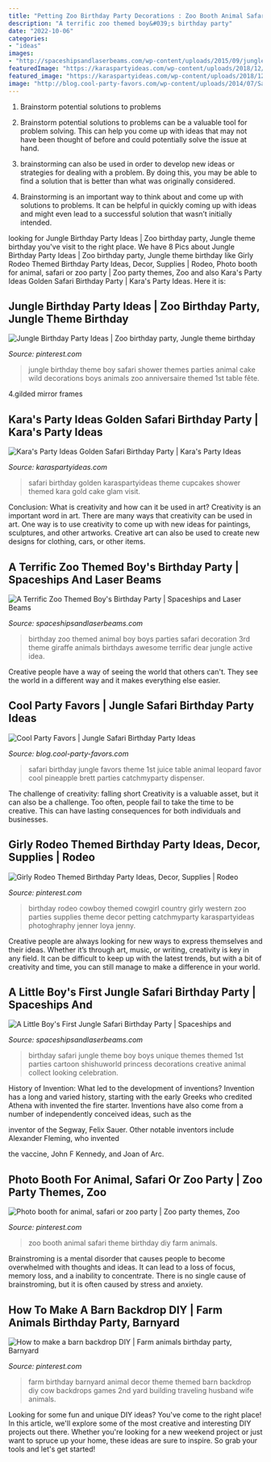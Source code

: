 ```yaml
---
title: "Petting Zoo Birthday Party Decorations : Zoo Booth Animal Safari Theme Birthday Diy Farm Animals"
description: "A terrific zoo themed boy&#039;s birthday party"
date: "2022-10-06"
categories:
- "ideas"
images:
- "http://spaceshipsandlaserbeams.com/wp-content/uploads/2015/09/jungle-birthday-party-ideas.jpg"
featuredImage: "https://karaspartyideas.com/wp-content/uploads/2018/12/Golden-Safari-Birthday-Party-via-Karas-Party-Ideas-KarasPartyIdeas.com5_.jpg"
featured_image: "https://karaspartyideas.com/wp-content/uploads/2018/12/Golden-Safari-Birthday-Party-via-Karas-Party-Ideas-KarasPartyIdeas.com5_.jpg"
image: "http://blog.cool-party-favors.com/wp-content/uploads/2014/07/Safari-Theme-Birthday-Ideas1.jpg"
---
```



1. Brainstorm potential solutions to problems
1. Brainstorm potential solutions to problems can be a valuable tool for problem solving. This can help you come up with ideas that may not have been thought of before and could potentially solve the issue at hand.
2. brainstorming can also be used in order to develop new ideas or strategies for dealing with a problem. By doing this, you may be able to find a solution that is better than what was originally considered.

3. Brainstorming is an important way to think about and come up with solutions to problems. It can be helpful in quickly coming up with ideas and might even lead to a successful solution that wasn’t initially intended.

	

		
looking for Jungle Birthday Party Ideas | Zoo birthday party, Jungle theme birthday you've visit to the right place. We have 8 Pics about Jungle Birthday Party Ideas | Zoo birthday party, Jungle theme birthday like Girly Rodeo Themed Birthday Party Ideas, Decor, Supplies | Rodeo, Photo booth for animal, safari or zoo party | Zoo party themes, Zoo and also Kara&#039;s Party Ideas Golden Safari Birthday Party | Kara&#039;s Party Ideas. Here it is:
		
    
## Jungle Birthday Party Ideas | Zoo Birthday Party, Jungle Theme Birthday

<img loading=lazy src="https://i.pinimg.com/736x/4c/c6/d3/4cc6d33298e3fefd76117d93d9481fe1.jpg" onerror="this.onerror=null;this.src='https://tse4.mm.bing.net/th?id=OIP.wdPK7xG1cATC1SRrl-AGegHaLG&amp;pid=15.1';" alt="Jungle Birthday Party Ideas | Zoo birthday party, Jungle theme birthday">

_Source: pinterest.com_

>jungle birthday theme boy safari shower themes parties animal cake wild decorations boys animals zoo anniversaire themed 1st table fête. 

	

4.gilded mirror frames

    
## Kara&#039;s Party Ideas Golden Safari Birthday Party | Kara&#039;s Party Ideas

<img loading=lazy src="https://karaspartyideas.com/wp-content/uploads/2018/12/Golden-Safari-Birthday-Party-via-Karas-Party-Ideas-KarasPartyIdeas.com5_.jpg" onerror="this.onerror=null;this.src='https://tse2.mm.bing.net/th?id=OIP.YWhSJhLpdBg8tW30B-iwEgHaLH&amp;pid=15.1';" alt="Kara&#039;s Party Ideas Golden Safari Birthday Party | Kara&#039;s Party Ideas">

_Source: karaspartyideas.com_

>safari birthday golden karaspartyideas theme cupcakes shower themed kara gold cake glam visit. 

	

Conclusion: What is creativity and how can it be used in art?
Creativity is an important word in art. There are many ways that creativity can be used in art. One way is to use creativity to come up with new ideas for paintings, sculptures, and other artworks. Creative art can also be used to create new designs for clothing, cars, or other items.

    
## A Terrific Zoo Themed Boy&#039;s Birthday Party | Spaceships And Laser Beams

<img loading=lazy src="http://spaceshipsandlaserbeams.com/wp-content/uploads/2015/09/zoo-themed-birthday-party-ideas.jpg" onerror="this.onerror=null;this.src='https://tse3.mm.bing.net/th?id=OIP.YhawtnhbN2nDdQTBzZop0QHaLH&amp;pid=15.1';" alt="A Terrific Zoo Themed Boy&#039;s Birthday Party | Spaceships and Laser Beams">

_Source: spaceshipsandlaserbeams.com_

>birthday zoo themed animal boy boys parties safari decoration 3rd theme giraffe animals birthdays awesome terrific dear jungle active idea. 

	

Creative people have a way of seeing the world that others can't. They see the world in a different way and it makes everything else easier.

    
## Cool Party Favors | Jungle Safari Birthday Party Ideas

<img loading=lazy src="http://blog.cool-party-favors.com/wp-content/uploads/2014/07/Safari-Theme-Birthday-Ideas1.jpg" onerror="this.onerror=null;this.src='https://tse4.mm.bing.net/th?id=OIP.6eAH132v7WGegB5imfWTfQHaE8&amp;pid=15.1';" alt="Cool Party Favors | Jungle Safari Birthday Party Ideas">

_Source: blog.cool-party-favors.com_

>safari birthday jungle favors theme 1st juice table animal leopard favor cool pineapple brett parties catchmyparty dispenser. 

	

The challenge of creativity: falling short
Creativity is a valuable asset, but it can also be a challenge. Too often, people fail to take the time to be creative. This can have lasting consequences for both individuals and businesses.

    
## Girly Rodeo Themed Birthday Party Ideas, Decor, Supplies | Rodeo

<img loading=lazy src="https://i.pinimg.com/736x/9f/e3/d0/9fe3d06869e9916db6b039a4a8782312.jpg" onerror="this.onerror=null;this.src='https://tse1.mm.bing.net/th?id=OIP.bZg2YTvcxVTVW-d7Ybr20AHaLI&amp;pid=15.1';" alt="Girly Rodeo Themed Birthday Party Ideas, Decor, Supplies | Rodeo">

_Source: pinterest.com_

>birthday rodeo cowboy themed cowgirl country girly western zoo parties supplies theme decor petting catchmyparty karaspartyideas photoghraphy jenner loya jenny. 

	

Creative people are always looking for new ways to express themselves and their ideas. Whether it’s through art, music, or writing, creativity is key in any field. It can be difficult to keep up with the latest trends, but with a bit of creativity and time, you can still manage to make a difference in your world.

    
## A Little Boy&#039;s First Jungle Safari Birthday Party | Spaceships And

<img loading=lazy src="http://spaceshipsandlaserbeams.com/wp-content/uploads/2015/09/jungle-birthday-party-ideas.jpg" onerror="this.onerror=null;this.src='https://tse2.mm.bing.net/th?id=OIP.jWV1Hnmwltf0v4b5Qkwj4wHaLH&amp;pid=15.1';" alt="A Little Boy&#039;s First Jungle Safari Birthday Party | Spaceships and">

_Source: spaceshipsandlaserbeams.com_

>birthday safari jungle theme boy boys unique themes themed 1st parties cartoon shishuworld princess decorations creative animal collect looking celebration. 

	

History of Invention: What led to the development of inventions?
Invention has a long and varied history, starting with the early Greeks who credited Athena with invented the
fire starter. Inventions have also come from a number of independently conceived ideas, such as the

inventor of the Segway, Felix Sauer. Other notable inventors include Alexander Fleming, who invented

the vaccine, John F Kennedy, and Joan of Arc.

    
## Photo Booth For Animal, Safari Or Zoo Party | Zoo Party Themes, Zoo

<img loading=lazy src="https://i.pinimg.com/736x/aa/e5/6d/aae56d89ae1f874edcddeda5afa8a56e.jpg" onerror="this.onerror=null;this.src='https://tse1.mm.bing.net/th?id=OIP.VswQw8OALx_jfIP-7fT2kQHaJ3&amp;pid=15.1';" alt="Photo booth for animal, safari or zoo party | Zoo party themes, Zoo">

_Source: pinterest.com_

>zoo booth animal safari theme birthday diy farm animals. 

	

Brainstroming is a mental disorder that causes people to become overwhelmed with thoughts and ideas. It can lead to a loss of focus, memory loss, and a inability to concentrate. There is no single cause of brainstroming, but it is often caused by stress and anxiety.

    
## How To Make A Barn Backdrop DIY | Farm Animals Birthday Party, Barnyard

<img loading=lazy src="https://i.pinimg.com/736x/a1/36/e4/a136e44a5384b25f22bb7a75c7c1db0f.jpg" onerror="this.onerror=null;this.src='https://tse3.mm.bing.net/th?id=OIP.srj56EZTEDa7Np57rxyyNQHaHa&amp;pid=15.1';" alt="How to make a barn backdrop DIY | Farm animals birthday party, Barnyard">

_Source: pinterest.com_

>farm birthday barnyard animal decor theme themed barn backdrop diy cow backdrops games 2nd yard building traveling husband wife animals. 

	

Looking for some fun and unique DIY ideas? You've come to the right place! In this article, we'll explore some of the most creative and interesting DIY projects out there. Whether you're looking for a new weekend project or just want to spruce up your home, these ideas are sure to inspire. So grab your tools and let's get started!

